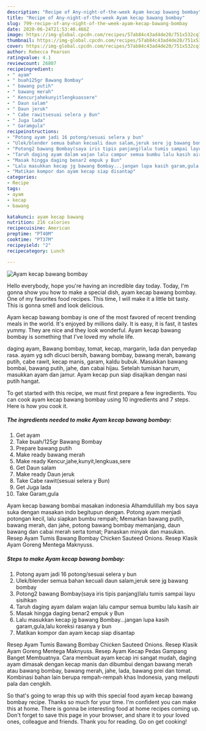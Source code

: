 ```yaml
---
description: "Recipe of Any-night-of-the-week Ayam kecap bawang bombay"
title: "Recipe of Any-night-of-the-week Ayam kecap bawang bombay"
slug: 799-recipe-of-any-night-of-the-week-ayam-kecap-bawang-bombay
date: 2020-06-24T21:53:40.466Z
image: https://img-global.cpcdn.com/recipes/57ab84c43ad4de20/751x532cq70/ayam-kecap-bawang-bombay-foto-resep-utama.jpg
thumbnail: https://img-global.cpcdn.com/recipes/57ab84c43ad4de20/751x532cq70/ayam-kecap-bawang-bombay-foto-resep-utama.jpg
cover: https://img-global.cpcdn.com/recipes/57ab84c43ad4de20/751x532cq70/ayam-kecap-bawang-bombay-foto-resep-utama.jpg
author: Rebecca Pearson
ratingvalue: 4.1
reviewcount: 26807
recipeingredient:
- " ayam"
- " buah125gr Bawang Bombay"
- " bawang putih"
- " bawang merah"
- " Kencurjahekunyitlengkuassere"
- " Daun salam"
- " Daun jeruk"
- " Cabe rawitsesuai selera y Bun"
- " Juga lada"
- " Garamgula"
recipeinstructions:
- "Potong ayam jadi 16 potong/sesuai selera y bun"
- "Ulek/blender semua bahan kecuali daun salam,jeruk sere jg bawang bombay"
- "Potong2 bawang Bombay(saya iris tipis panjang)lalu tumis sampai layu sisihkan"
- "Taruh daging ayam dalam wajan lalu campur semua bumbu lalu kasih air"
- "Masak hingga daging benar2 empuk y Bun"
- "Lalu masukkan kecap jg bawang Bombay...jangan lupa kasih garam,gula,lalu koreksi rasanya y bun"
- "Matikan kompor dan ayam kecap siap disantap"
categories:
- Recipe
tags:
- ayam
- kecap
- bawang

katakunci: ayam kecap bawang 
nutrition: 216 calories
recipecuisine: American
preptime: "PT40M"
cooktime: "PT37M"
recipeyield: "2"
recipecategory: Lunch

---
```



![Ayam kecap bawang bombay](https://img-global.cpcdn.com/recipes/57ab84c43ad4de20/751x532cq70/ayam-kecap-bawang-bombay-foto-resep-utama.jpg)

Hello everybody, hope you're having an incredible day today. Today, I'm gonna show you how to make a special dish, ayam kecap bawang bombay. One of my favorites food recipes. This time, I will make it a little bit tasty. This is gonna smell and look delicious.

Ayam kecap bawang bombay is one of the most favored of recent trending meals in the world. It's enjoyed by millions daily. It is easy, it is fast, it tastes yummy. They are nice and they look wonderful. Ayam kecap bawang bombay is something that I've loved my whole life.

daging ayam, Bawang bombay, tomat, kecap, margarin, lada dan penyedap rasa. ayam yg sdh dicuci bersih, bawang bombay, bawang merah, bawang putih, cabe rawit, kecap manis, garam, kaldu bubuk. Masukkan bawang bombai, bawang putih, jahe, dan cabai hijau. Setelah tumisan harum, masukkan ayam dan jamur. Ayam kecap pun siap disajikan dengan nasi putih hangat.


To get started with this recipe, we must first prepare a few ingredients. You can cook ayam kecap bawang bombay using 10 ingredients and 7 steps. Here is how you cook it.

<!--inarticleads1-->

##### The ingredients needed to make Ayam kecap bawang bombay:

1. Get  ayam
1. Take  buah/125gr Bawang Bombay
1. Prepare  bawang putih
1. Make ready  bawang merah
1. Make ready  Kencur,jahe,kunyit,lengkuas,sere
1. Get  Daun salam
1. Make ready  Daun jeruk
1. Take  Cabe rawit(sesuai selera y Bun)
1. Get  Juga lada
1. Take  Garam,gula


Ayam kecap bawang bombai masakan indonesia Alhamdulillah my bos saya suka dengan masakan indo begitupun dengan. Potong ayam menjadi potongan kecil, lalu siapkan bumbu rempah; Memarkan bawang putih, bawang merah, dan jahe, potong bawang bombay memanjang, daun bawang dan cabai merah serta tomat; Panaskan minyak dan masukan. Resep Ayam Tumis Bawang Bombay Chicken Sauteed Onions. Resep Klasik Ayam Goreng Mentega Maknyuss. 

<!--inarticleads2-->

##### Steps to make Ayam kecap bawang bombay:

1. Potong ayam jadi 16 potong/sesuai selera y bun
1. Ulek/blender semua bahan kecuali daun salam,jeruk sere jg bawang bombay
1. Potong2 bawang Bombay(saya iris tipis panjang)lalu tumis sampai layu sisihkan
1. Taruh daging ayam dalam wajan lalu campur semua bumbu lalu kasih air
1. Masak hingga daging benar2 empuk y Bun
1. Lalu masukkan kecap jg bawang Bombay...jangan lupa kasih garam,gula,lalu koreksi rasanya y bun
1. Matikan kompor dan ayam kecap siap disantap


Resep Ayam Tumis Bawang Bombay Chicken Sauteed Onions. Resep Klasik Ayam Goreng Mentega Maknyuss. Resep Ayam Kecap Pedas Gampang Banget Membuatnya. Cara membuat ayam kecap ini sangat mudah, daging ayam dimasak dengan kecap manis dan dibumbui dengan bawang merah atau bawang bombay, bawang merah, jahe, lada, bawang prei dan tomat. Kombinasi bahan lain berupa rempah-rempah khas Indonesia, yang meliputi pala dan cengkih. 

So that's going to wrap this up with this special food ayam kecap bawang bombay recipe. Thanks so much for your time. I'm confident you can make this at home. There is gonna be interesting food at home recipes coming up. Don't forget to save this page in your browser, and share it to your loved ones, colleague and friends. Thank you for reading. Go on get cooking!
